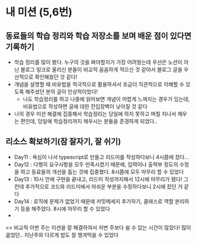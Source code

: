 # 내 미션 (5,6번)
## 동료들의 학습 정리와 학습 저장소를 보며 배운 점이 있다면 기록하기
- 학습 정리를 많이 봤다. 누구의 것을 봐야할지가 가장 어려웠는데 우선은 노션이 아닌 블로그 링크로 올리신 분들이 비교적 꼼꼼하게 적으신 것 같아서 블로그 글을 우선적으로 확인해왔던 것 같다!
- 개념을 설명할 때 비유법을 적극적으로 활용하셔서 조금더 직관적으로 이해할 수 있도록 해주셨던 분의 글이 인상적이었다!
  - 나도 학습정리를 하고 나중에 읽어보면 개념이 어렵게 느껴지는 경우가 있는데, 비유법으로 작성하면 글에 대한 진입장벽이 낮아질 것 같다
- 나의 경우 미션 해결에 집중해서 학습정리는 당일에 하지 못하고 며칠 지나서 채우는 편인데, 당일에 학습정리까지 채우시는 분들을 존경하게 되었다..

## 리소스 확보하기(잠 잘자기, 잘 쉬기)
- Day11 : 욕심이 나서 typescript로 만들고 리드미를 작성하다보니 4시쯤에 잤다...
- Day12 : 다행히 요구사항을 모두 만족시켰기 때문에, 입력이나 출력부 정도의 수정을 하고 동료들의 개선을 돕는 것에 집중했다. 8시쯤에 모두 마무리 할 수 있었다
- Day13 : 10시 안에 구현을 끝내고, 리드미 작성까지해서 12시에 마무리가 됐다! 그런데 추가적으로 코드와 리드미에서 아쉬운 부분을 수정하다보니 2시에 잤던 거 같다
- Day14 : 로직에 문제가 없었기 때문에 커밋메세지 추가하기, 클래스로 역할 분리하기 등을 해주었다. 8시에 마무리 할 수 있었다
- 
=> 비교적 이번 주는 미션을 잘 해결하여서 저번 주보다 쉴 수 있는 시간이 많았다! 많이 굶었던.. 지난주와 다르게 밥도 잘 챙겨먹을 수 있었다

